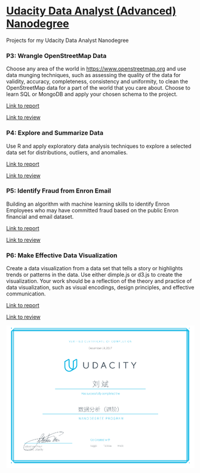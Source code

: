 # [Udacity Data Analyst (Advanced) Nanodegree](https://www.udacity.com/course/data-analyst-nanodegree--nd002)
Projects for my Udacity Data Analyst Nanodegree

### P3: Wrangle OpenStreetMap Data

Choose any area of the world in https://www.openstreetmap.org and use data munging techniques, such as assessing the quality of the data for validity, accuracy, completeness, consistency and uniformity, to clean the OpenStreetMap data for a part of the world that you care about. Choose to learn SQL or MongoDB and apply your chosen schema to the project.

[Link to report](/p3/report.md)

[Link to review](https://review.udacity.com/#!/reviews/607181)

### P4: Explore and Summarize Data

Use R and apply exploratory data analysis techniques to explore a selected data set for distributions, outliers, and anomalies.

[Link to report](/p4/report.pdf)

[Link to review](https://review.udacity.com/#!/reviews/695248)

### P5: Identify Fraud from Enron Email

Building an algorithm with machine learning skills to identify Enron Employees who may have committed fraud based on the public Enron financial and email dataset.

[Link to report](/p5/README.md)

[Link to review](https://review.udacity.com/#!/reviews/798679)


### P6: Make Effective Data Visualization

Create a data visualization from a data set that tells a story or highlights trends or patterns in the data. Use either dimple.js or d3.js to create the visualization. Your work should be a reflection of the theory and practice of data visualization, such as visual encodings, design principles, and effective communication.

[Link to report](/p6/README.md)

[Link to review](https://review.udacity.com/#!/reviews/916570)

![Udacity Data Analyst Nanodegree certificate](nd002-cn-advanced.png)

